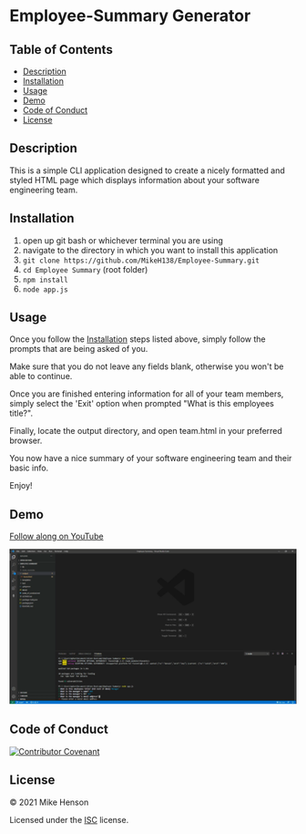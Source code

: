 # Employee-Summary Generator

## Table of Contents

* [Description](https://github.com/MikeH138/Employee-Summary#description)
* [Installation](https://github.com/MikeH138/Employee-Summary#installation)
* [Usage](https://github.com/MikeH138/Employee-Summary#usage)
* [Demo](https://github.com/MikeH138/Employee-Summary#demo)
* [Code of Conduct](https://github.com/MikeH138/Employee-Summary#code-of-conduct)
* [License](https://github.com/MikeH138/Employee-Summary#license)

## Description

This is a simple CLI application designed to create a nicely formatted and styled HTML page which displays information about your software engineering team.

## Installation

1. open up git bash or whichever terminal you are using
2. navigate to the directory in which you want to install this application
3. `git clone https://github.com/MikeH138/Employee-Summary.git`
4. `cd Employee Summary` (root folder)
5. `npm install`
6. `node app.js`

## Usage

Once you follow the [Installation](https://github.com/MikeH138/Employee-Summary#installation) steps listed above, simply follow the prompts that are being asked of you. 

Make sure that you do not leave any fields blank, otherwise you won't be able to continue. 

Once you are finished entering information for all of your team members, simply select the 'Exit' option when prompted "What is this employees title?".

Finally, locate the output directory, and open team.html in your preferred browser.

You now have a nice summary of your software engineering team and their basic info.

Enjoy!

## Demo

[Follow along on YouTube](https://www.youtube.com/watch?v=fJNZ89Xo_Nk)

![Preview of the demo video](.\assets\img\preview.png)

## Code of Conduct

[![Contributor Covenant](https://img.shields.io/badge/Contributor%20Covenant-v2.0%20adopted-ff69b4.svg)](code_of_conduct.md)  

## License

&copy; 2021 Mike Henson  

Licensed under the [ISC](LICENSE.txt) license.
